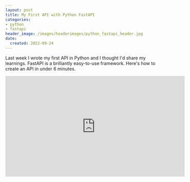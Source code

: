```yaml
---
layout: post
title: My First API with Python FastAPI
categories:
- python
- fastapi
header_image: /images/headerimages/python_fastapi_header.jpg
date:
  created: 2022-09-24
---
```


Last week I wrote my first API in Python and I thought I'd share my learnings. FastAPI is a brilliantly easy-to-use framework. Here's how to create an API in under 6 minutes.

<!-- more -->

<iframe width="560" height="315" src="https://www.youtube.com/embed/p9PQv--OEFM" title="YouTube video player" frameborder="0" allow="accelerometer; autoplay; clipboard-write; encrypted-media; gyroscope; picture-in-picture" allowfullscreen></iframe>